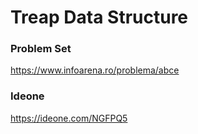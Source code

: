 # Treap Data Structure

### Problem Set

https://www.infoarena.ro/problema/abce

### Ideone

https://ideone.com/NGFPQ5
